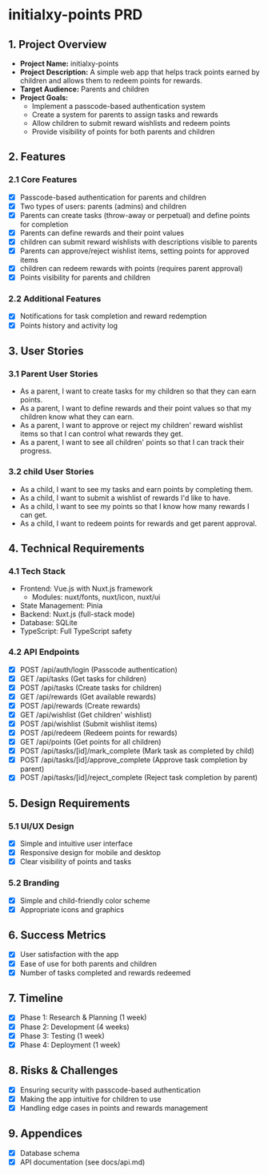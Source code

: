 # initialxy-points PRD

## 1. Project Overview
- **Project Name:** initialxy-points
- **Project Description:** A simple web app that helps track points earned by children and allows them to redeem points for rewards.
- **Target Audience:** Parents and children
- **Project Goals:**
  - Implement a passcode-based authentication system
  - Create a system for parents to assign tasks and rewards
  - Allow children to submit reward wishlists and redeem points
  - Provide visibility of points for both parents and children

## 2. Features

### 2.1 Core Features
- [x] Passcode-based authentication for parents and children
- [x] Two types of users: parents (admins) and children
- [x] Parents can create tasks (throw-away or perpetual) and define points for completion
- [x] Parents can define rewards and their point values
- [x] children can submit reward wishlists with descriptions visible to parents
- [x] Parents can approve/reject wishlist items, setting points for approved items
- [x] children can redeem rewards with points (requires parent approval)
- [x] Points visibility for parents and children

### 2.2 Additional Features
- [x] Notifications for task completion and reward redemption
- [x] Points history and activity log

## 3. User Stories

### 3.1 Parent User Stories
- As a parent, I want to create tasks for my children so that they can earn points.
- As a parent, I want to define rewards and their point values so that my children know what they can earn.
- As a parent, I want to approve or reject my children' reward wishlist items so that I can control what rewards they get.
- As a parent, I want to see all children' points so that I can track their progress.

### 3.2 child User Stories
- As a child, I want to see my tasks and earn points by completing them.
- As a child, I want to submit a wishlist of rewards I'd like to have.
- As a child, I want to see my points so that I know how many rewards I can get.
- As a child, I want to redeem points for rewards and get parent approval.

## 4. Technical Requirements

### 4.1 Tech Stack
- Frontend: Vue.js with Nuxt.js framework
  - Modules: nuxt/fonts, nuxt/icon, nuxt/ui
- State Management: Pinia
- Backend: Nuxt.js (full-stack mode)
- Database: SQLite
- TypeScript: Full TypeScript safety

### 4.2 API Endpoints
- [x] POST /api/auth/login (Passcode authentication)
- [x] GET /api/tasks (Get tasks for children)
- [x] POST /api/tasks (Create tasks for children)
- [x] GET /api/rewards (Get available rewards)
- [x] POST /api/rewards (Create rewards)
- [x] GET /api/wishlist (Get children' wishlist)
- [x] POST /api/wishlist (Submit wishlist items)
- [x] POST /api/redeem (Redeem points for rewards)
- [x] GET /api/points (Get points for all children)
- [x] POST /api/tasks/[id]/mark_complete (Mark task as completed by child)
- [x] POST /api/tasks/[id]/approve_complete (Approve task completion by parent)
- [x] POST /api/tasks/[id]/reject_complete (Reject task completion by parent)

## 5. Design Requirements

### 5.1 UI/UX Design
- [x] Simple and intuitive user interface
- [x] Responsive design for mobile and desktop
- [x] Clear visibility of points and tasks

### 5.2 Branding
- [x] Simple and child-friendly color scheme
- [x] Appropriate icons and graphics

## 6. Success Metrics
- [x] User satisfaction with the app
- [x] Ease of use for both parents and children
- [x] Number of tasks completed and rewards redeemed

## 7. Timeline
- [x] Phase 1: Research & Planning (1 week)
- [x] Phase 2: Development (4 weeks)
- [x] Phase 3: Testing (1 week)
- [x] Phase 4: Deployment (1 week)

## 8. Risks & Challenges
- [x] Ensuring security with passcode-based authentication
- [x] Making the app intuitive for children to use
- [x] Handling edge cases in points and rewards management

## 9. Appendices
- [x] Database schema
- [x] API documentation (see docs/api.md)